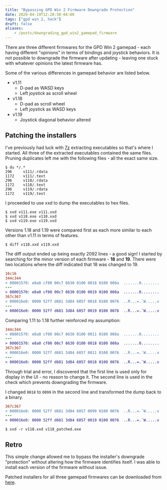 ```yaml
---
title: "Bypassing GPD Win 2 Firmware Downgrade Protection"
date: 2020-04-19T12:28:50-04:00
tags: ["gpd win 2, hack"]
draft: false
aliases:
    - /posts/downgrading_gpd_win2_gamepad_firmware
---
```

There are three different firmwares for the GPD Win 2 gamepad - each having
different "opinions" in terms of bindings and joystick behaviors. It is
not possible to downgrade the firmware after updating - leaving one stuck
with whatever opinions the latest firmware has.

Some of the various differences in gamepad behavior are listed below.

- v1.11
    - D-pad as WASD keys 
    - Left joystick as scroll wheel
- v1.18
    - D-pad as scroll wheel
    - Left joystick as WASD keys
- v1.19
    - Joystick diagonal behavior altered

## Patching the installers
I've previously had luck with [7z](http://p7zip.sourceforge.net/) extracting executables
so that's where I started. All three of the extracted executables contained the same files.
Pruning duplicates left me with the following files - all the exact same size.

```
$ du */.*
296     v111/.rdata
1172    v111/.text
296     v118/.rdata
1172	v118/.text
296     v119/.rdata
1172	v119/.text
```

I proceeded to use xxd to dump the executables to hex files.

```
$ xxd v111.exe v111.xxd
$ xxd v118.exe v118.xxd
$ xxd v119.exe v119.xxd
```

Versions 1.18 and 1.19 were compared first as each more similar to each
other than v1.11 in terms of features.

```
$ diff v118.xxd v119.xxd
```

The diff output ended up being exactly 2092 lines - a good sign! I started
by searching for the minor version of each firmware - **18** and **19**.
There were two locations where the diff indicated that 18 was changed to 19.

```diff
16c16
344c344
< 00001570: e8a0 cf00 00c7 8630 0100 0018 0100 008a  .......0........
---
> 00001570: e8a0 cf00 00c7 8630 0100 0019 0100 008a  .......0........
367c367
< 000016e0: 0000 52ff d681 3d84 6057 0018 0100 0076  ..R...=.`W.....v
---
> 000016e0: 0000 52ff d681 3d84 6057 0019 0100 0076  ..R...=.`W.....v
```

Comparing 1.11 to 1.18 further reinforced my assumption:

```diff
344c344
< 00001570: e8a0 cf00 00c7 8630 0100 0011 0100 008a  .......0........
---
> 00001570: e8a0 cf00 00c7 8630 0100 0018 0100 008a  .......0........
367c367
< 000016e0: 0000 52ff d681 3d84 6057 0011 0100 0076  ..R...=.`W.....v
---
> 000016e0: 0000 52ff d681 3d84 6057 0018 0100 0076  ..R...=.`W.....v
```

Through trial and error, I discovered that the first line is used only for
display in the UI - no reason to change it. The second line is used in the
check which prevents downgrading the firmware.

I changed `0018` to `0099` in the second line and transformed the dump back to a binary.

```diff
367c367
< 000016e0: 0000 52ff d681 3d84 6057 0099 0100 0076  ..R...=.`W.....v
---
> 000016e0: 0000 52ff d681 3d84 6057 0019 0100 0076  ..R...=.`W.....v
```

```shell
$ xxd -r v118.xxd v118_patched.exe
```

## Retro
This simple change allowed me to bypass the installer's downgrade "protection" without
altering how the firmware identifies itself. I was able to install each version of the firmware
without issue.

Patched installers for all three gamepad firmwares can be downloaded from [here](https://mega.nz/file/aywnEIRQ#DCoZaygsySdsXdDQ-ZVtFqL8Jo7xQkqswYcmHWr3Ie8).
